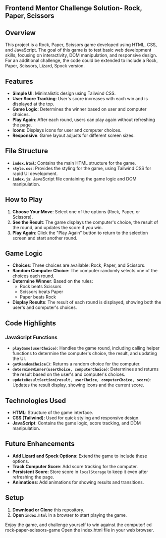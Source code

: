 ## Frontend Mentor Challenge Solution- Rock, Paper, Scissors 

## Overview
This project is a Rock, Paper, Scissors game developed using HTML, CSS, and JavaScript. The goal of this game is to test basic web development skills, focusing on interactivity, DOM manipulation, and responsive design. For an additional challenge, the code could be extended to include a Rock, Paper, Scissors, Lizard, Spock version.

## Features
- **Simple UI**: Minimalistic design using Tailwind CSS.
- **User Score Tracking**: User's score increases with each win and is displayed at the top.
- **Game Logic**: Determines the winner based on user and computer choices.
- **Play Again**: After each round, users can play again without refreshing the page.
- **Icons**: Displays icons for user and computer choices.
- **Responsive**: Game layout adjusts for different screen sizes.

## File Structure
- **`index.html`**: Contains the main HTML structure for the game.
- **`style.css`**: Provides the styling for the game, using Tailwind CSS for rapid UI development.
- **`index.js`**: JavaScript file containing the game logic and DOM manipulation.

## How to Play
1. **Choose Your Move**: Select one of the options (Rock, Paper, or Scissors).
2. **See the Result**: The game displays the computer's choice, the result of the round, and updates the score if you win.
3. **Play Again**: Click the "Play Again" button to return to the selection screen and start another round.

## Game Logic
- **Choices**: Three choices are available: Rock, Paper, and Scissors.
- **Random Computer Choice**: The computer randomly selects one of the choices each round.
- **Determine Winner**: Based on the rules:
  - Rock beats Scissors
  - Scissors beats Paper
  - Paper beats Rock
- **Display Results**: The result of each round is displayed, showing both the user's and computer's choices.

## Code Highlights

### JavaScript Functions
- **`playGame(userChoice)`**: Handles the game round, including calling helper functions to determine the computer's choice, the result, and updating the UI.
- **`getRandomChoice()`**: Returns a random choice for the computer.
- **`determineWinner(userChoice, computerChoice)`**: Determines and returns the result based on the user's and computer's choices.
- **`updateResultSection(result, userChoice, computerChoice, score)`**: Updates the result display, showing icons and the current score.

## Technologies Used
- **HTML**: Structure of the game interface.
- **CSS (Tailwind)**: Used for quick styling and responsive design.
- **JavaScript**: Contains the game logic, score tracking, and DOM manipulation.

## Future Enhancements
- **Add Lizard and Spock Options**: Extend the game to include these options.
- **Track Computer Score**: Add score tracking for the computer.
- **Persistent Score**: Store score in `localStorage` to keep it even after refreshing the page.
- **Animations**: Add animations for showing results and transitions.

## Setup
1. **Download or Clone** this repository.
2. **Open `index.html`** in a browser to start playing the game.

Enjoy the game, and challenge yourself to win against the computer!
cd rock-paper-scissors-game
Open the index.html file in your web browser.
